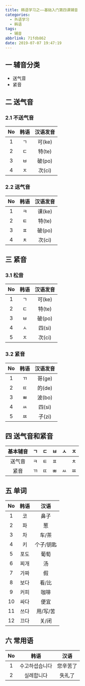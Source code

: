```yaml
---
title: 韩语学习之——基础入门第四课辅音
categories:
  - 外语学习
  - 韩语
tags:
  - 辅音
abbrlink: 71fdb862
date: 2019-07-07 19:47:19
---
```


## 一 辅音分类

- 送气音
- 紧音

<!--more-->

## 二  送气音

### 2.1  不送气音

|  No  | 韩语 | 汉语发音 |
| :--: | :--: | :------: |
|  1   |  ㄱ  |  可(ke)  |
|  2   |  ㄷ  |  特(te)  |
|  3   |  ㅂ  |  破(po)  |
|  4   |  ㅈ  |  次(ci)  |

### 2.2  送气音

|  No  | 韩语 | 汉语发音 |
| :--: | :--: | :------: |
|  1   |  ㅋ  |  课(ke)  |
|  2   |  ㅌ  |  特(te)  |
|  3   |  ㅍ  |  破(po)  |
|  4   |  ㅊ  |  次(ci)  |

## 三  紧音

### 3.1  松音

|  No  | 韩语 | 汉语发音 |
| :--: | :--: | :------: |
|  1   |  ㄱ  |  可(ke)  |
|  2   |  ㄷ  |  特(te)  |
|  3   |  ㅂ  |  破(po)  |
|  4   |  ㅅ  |  四(si)  |
|  5   |  ㅈ  |  次(ci)  |

### 3.2  紧音

|  No  | 韩语 | 汉语发音 |
| :--: | :--: | :------: |
|  1   |  ㄲ  |  哥(ge)  |
|  2   |  ㄸ  |  的(de)  |
|  3   |  ㅃ  |  波(bo)  |
|  4   |  ㅆ  |  四(si)  |
|  5   |  ㅉ  |  子(zi)  |

## 四  送气音和紧音

| 基本辅音 |  ㄱ  |  ㄷ  |  ㅂ  |  ㅅ  |  ㅈ  |
| :------: | :--: | :--: | :--: | :--: | :--: |
|  送气音  |  ㅋ  |  ㅌ  |  ㅍ  |      |  ㅊ  |
|   紧音   |  ㄲ  |  ㄸ  |  ㅃ  |  ㅆ  |  ㅉ  |



## 五 单词

|  No  | 韩语 |   汉语    |
| :--: | :--: | :-------: |
|  1   |  코  |   鼻子    |
|  2   |  파  |    葱     |
|  3   |  차  |   车/茶   |
|  4   |  키  | 个子/钥匙 |
|  5   | 포도 |   葡萄    |
|  6   | 찌개 |    汤     |
|  7   | 가짜 |    假     |
|  8   | 보다 |   看/比   |
|  9   | 커피 |   咖啡    |
|  10  | 싸다 |   便宜    |
|  11  | 쓰다 | 用/写/苦  |
|  12  | 끄다 |   关/闭   |

## 六 常用语

|  No  |      韩语      |   汉语   |
| :--: | :------------: | :------: |
|  1   | 수고하셥습니다 | 您辛苦了 |
|  2   |   실례합니다   |  失礼了  |
